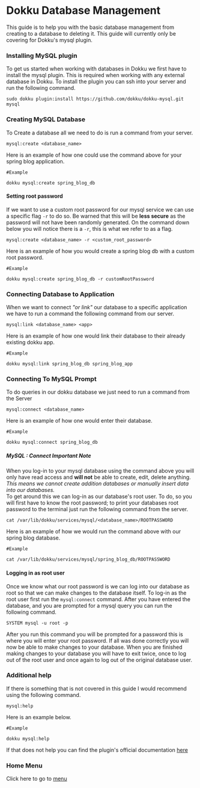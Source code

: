 # Dokku Database Management
This guide is to help you with the basic database management from creating to a database to deleting it. This guide will currently only be covering for Dokku's mysql plugin.
### Installing MySQL plugin
To get us started when working with databases in Dokku we first have to install the mysql plugin. This is required when working with any external database in Dokku. To install the plugin you can ssh into your server and run the following command.
```
sudo dokku plugin:install https://github.com/dokku/dokku-mysql.git mysql
```
### Creating MySQL Database
To Create a database all we need to do is run a command from your server.
```
mysql:create <database_name>
```
Here is an example of how one could use the command above for your spring blog application.
```
#Example

dokku mysql:create spring_blog_db
```
#### Setting root password
If we want to use a custom root password for our mysql service we can use a specific flag `-r` to do so. Be warned that this will be **less secure** as the password will not have been randomly generated. On the command down below you will notice there is a `-r`, this is what we refer to as a flag.
```
mysql:create <database_name> -r <custom_root_password>
```
Here is an example of how you would create a spring blog db with a custom root password.
```
#Example

dokku mysql:create spring_blog_db -r customRootPassword
```
### Connecting Database to Application
When we want to connect *"or link"* our database to a specific application we have to run a command the following command from our server.
```
mysql:link <database_name> <app>
```
Here is an example of how one would link their database to their already existing dokku app.
```
#Example

dokku mysql:link spring_blog_db spring_blog_app
```
### Connecting To MySQL Prompt
To do queries in our dokku database we just need to run a command from the Server
```
mysql:connect <database_name>
```
Here is an example of how one would enter their database.
```
#Example

dokku mysql:connect spring_blog_db
```
##### MySQL : Connect Important Note
When you log-in to your mysql database using the command above you will only have read access and **will not** be able to create, edit, delete anything.
<br />
*This means we cannot create addition databases or manually insert data into our databases.*
<br />
To get around this we can log-in as our database's root user. To do, so you will first have to know the root password; to print your databases root password to the terminal just run the following command from the server.
```
cat /var/lib/dokku/services/mysql/<database_name>/ROOTPASSWORD
```
Here is an example of how we would run the command above with our spring blog database.
```
#Example

cat /var/lib/dokku/services/mysql/spring_blog_db/ROOTPASSWORD
```
#### Logging in as root user
Once we know what our root password is we can log into our database as root so that we can make changes to the database itself. To log-in as the root user first run the `mysql:connect` command. After you have entered the database, and you are prompted for a mysql query you can run the following command.
```
SYSTEM mysql -u root -p
```
After you run this command you will be prompted for a password this is where you will enter your root password. If all was done correctly you will now be able to make changes to your database. When you are finished making changes to your database you will have to exit twice, once to log out of the root user and once again to log out of the original database user. 
### Additional help
If there is something that is not covered in this guide I would recommend using the following command.
```
mysql:help
```
Here is an example below.
```
#Example

dokku mysql:help
```
If that does not help you can find the plugin's official documentation [here](https://github.com/dokku/dokku-mysql#readme)

### Home Menu
Click here to go to [menu](https://github.com/gocodeup/dokku-deployment-guide)
